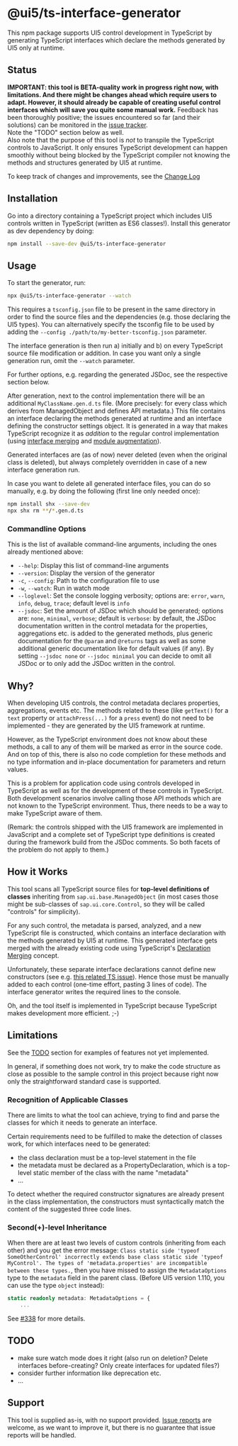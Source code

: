 # @ui5/ts-interface-generator

This npm package supports UI5 control development in TypeScript by generating TypeScript interfaces which declare the methods generated by UI5 only at runtime.

## Status

<b>IMPORTANT: this tool is BETA-quality work in progress right now, with limitations. And there might be changes ahead which require users to adapt. However, it should already be capable of creating useful control interfaces which will save you quite some manual work.</b> Feedback has been thoroughly positive; the issues encountered so far (and their solutions) can be monitored in the [issue tracker](https://github.com/SAP/ui5-typescript/issues?q=is%3Aissue+label%3Ats-interface-generator+).<br>
Note the "TODO" section below as well.<br>
Also note that the purpose of this tool is _not_ to transpile the TypeScript controls to JavaScript. It only ensures TypeScript development can happen smoothly without being blocked by the TypeScript compiler not knowing the methods and structures generated by UI5 at runtime.

To keep track of changes and improvements, see the [Change Log](https://github.com/SAP/ui5-typescript/blob/main/packages/ts-interface-generator/CHANGELOG.md)

## Installation

Go into a directory containing a TypeScript project which includes UI5 controls written in TypeScript (written as ES6 classes!). Install this generator as dev dependency by doing:

```sh
npm install --save-dev @ui5/ts-interface-generator
```

## Usage

To start the generator, run:

```sh
npx @ui5/ts-interface-generator --watch
```

This requires a `tsconfig.json` file to be present in the same directory in order to find the source files and the dependencies (e.g. those declaring the UI5 types). You can alternatively specify the tsconfig file to be used by adding the `--config ./path/to/my-better-tsconfig.json` parameter.

The interface generation is then run a) initially and b) on every TypeScript source file modification or addition.
In case you want only a single generation run, omit the `--watch` parameter.

For further options, e.g. regarding the generated JSDoc, see the respective section below.

After generation, next to the control implementation there will be an additional `MyClassName.gen.d.ts` file. (More precisely: for every class which derives from ManagedObject and defines API metadata.) This file contains an interface declaring the methods generated at runtime and an interface defining the constructor settings object. It is generated in a way that makes TypeScript recognize it as <i>addition</i> to the regular control implementation (using [interface merging](https://www.typescriptlang.org/docs/handbook/declaration-merging.html#merging-interfaces) and [module augmentation](https://www.typescriptlang.org/docs/handbook/declaration-merging.html#module-augmentation)).

Generated interfaces are (as of now) never deleted (even when the original class is deleted), but always completely overridden in case of a new interface generation run.

In case you want to delete all generated interface files, you can do so manually, e.g. by doing the following (first line only needed once):

```sh
npm install shx --save-dev
npx shx rm **/*.gen.d.ts
```

### Commandline Options

This is the list of available command-line arguments, including the ones already mentioned above:

- `--help`: Display this list of command-line arguments
- `--version`: Display the version of the generator
- `-c`, `--config`: Path to the configuration file to use
- `-w`, `--watch`: Run in watch mode
- `--loglevel`: Set the console logging verbosity; options are: `error`, `warn`, `info`, `debug`, `trace`; default level is `info`
- `--jsdoc`: Set the amount of JSDoc which should be generated; options are: `none`, `minimal`, `verbose`; default is `verbose`: by default, the JSDoc documentation written in the control metadata for the properties, aggregations etc. is added to the generated methods, plus generic documentation for the `@param` and `@returns` tags as well as some additional generic documentation like for default values (if any). By setting `--jsdoc none` or `--jsdoc minimal` you can decide to omit all JSDoc or to only add the JSDoc written in the control.

## Why?

When developing UI5 controls, the control metadata declares properties, aggregations, events etc. The methods related to these (like `getText()` for a `text` property or `attachPress(...)` for a `press` event) do not need to be implemented - they are generated by the UI5 framework at runtime.

However, as the TypeScript environment does not know about these methods, a call to any of them will be marked as error in the source code. And on top of this, there is also no code completion for these methods and no type information and in-place documentation for parameters and return values.

This is a problem for application code using controls developed in TypeScript as well as for the development of these controls in TypeScript. Both development scenarios involve calling those API methods which are not known to the TypeScript environment. Thus, there needs to be a way to make TypeScript aware of them.

(Remark: the controls shipped with the UI5 framework are implemented in JavaScript and a complete set of TypeScript type definitions is created during the framework build from the JSDoc comments. So both facets of the problem do not apply to them.)

## How it Works

This tool scans all TypeScript source files for <b>top-level definitions of classes</b> inheriting from `sap.ui.base.ManagedObject` (in most cases those might be sub-classes of `sap.ui.core.Control`, so they will be called "controls" for simplicity).

For any such control, the metadata is parsed, analyzed, and a new TypeScript file is constructed, which contains an interface declaration with the methods generated by UI5 at runtime. This generated interface gets merged with the already existing code using TypeScript's [Declaration Merging](https://www.typescriptlang.org/docs/handbook/declaration-merging.html) concept.

Unfortunately, these separate interface declarations cannot define new constructors (see e.g. [this related TS issue](https://github.com/microsoft/TypeScript/issues/2957)). Hence those must be manually added to each control (one-time effort, pasting 3 lines of code). The interface generator writes the required lines to the console.

Oh, and the tool itself is implemented in TypeScript because TypeScript makes development more efficient. ;-)

## Limitations

See the [TODO](#TODO) section for examples of features not yet implemented.

In general, if something does not work, try to make the code structure as close as possible to the sample control in this project because right now only the straightforward standard case is supported.

### Recognition of Applicable Classes

There are limits to what the tool can achieve, trying to find and parse the classes for which it needs to generate an interface.

Certain requirements need to be fulfilled to make the detection of classes work, for which interfaces need to be generated:

- the class declaration must be a top-level statement in the file
- the metadata must be declared as a PropertyDeclaration, which is a top-level static member of the class with the name "metadata"
- ...

To detect whether the required constructor signatures are already present in the class implementation, the constructors must syntactically match the content of the suggested three code lines.

### Second(+)-level Inheritance

When there are at least two levels of custom controls (inheriting from each other) and you get the error message: `Class static side 'typeof SomeOtherControl' incorrectly extends base class static side 'typeof MyControl'. The types of 'metadata.properties' are incompatible between these types.`, then you have missed to assign the `MetadataOptions` type to the `metadata` field in the parent class. (Before UI5 version 1.110, you can use the type `object` instead):

```ts
static readonly metadata: MetadataOptions = {
	...
```

See [#338](https://github.com/SAP/ui5-typescript/issues/338) for more details.

## TODO

- make sure watch mode does it right (also run on deletion? Delete interfaces before-creating? Only create interfaces for updated files?)
- consider further information like deprecation etc.
- ...

## Support

This tool is supplied as-is, with no support provided. [Issue reports](https://github.com/SAP/ui5-typescript/issues) are welcome, as we want to improve it, but there is no guarantee that issue reports will be handled.
